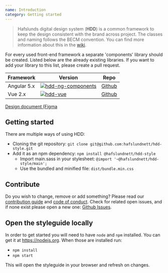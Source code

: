 ```yaml
---
name: Introduction
category: Getting started
---
```


> Hafslunds digital design system (**HDD**) is a common framework to keep the design consistent with the brand across project. The classes and naming follows the BECM convention. You can find more information about this in the [wiki](https://github.com/hafslundnett/hdd-style/wiki/Naming-guidelines).

For every used front-end framework a separate 'components' library should be created. Listed below are the already existing libraries. If you want to add your library to this list, please create a pull request.

| Framework     | Version       | Repo          |
| ------------- | ------------- | ------------- |
| Angular 5.x | [![hdd-ng-components](https://img.shields.io/npm/v/@hafslundnett/hdd-ng-components.svg)](https://www.npmjs.com/package/@hafslundnett/hdd-ng-components)  | [Github](https://www.npmjs.com/package/@hafslundnett/hdd-ng-components) |
| Vue 2.x | [![hdd-vue](https://img.shields.io/npm/v/@hafslundnett/hdd-vue.svg)](https://www.npmjs.com/package/@hafslundnett/hdd-vue) | [Github](https://www.npmjs.com/package/@hafslundnett/hdd-vue) | 

[Design document (Figma](https://www.figma.com/file/bGrhst0owpGqOQzKbxMtkdz2/Designsystem-(Interne-applikasjoner))

## Getting started

There are multiple ways of using HDD:
* Cloning the git repository: `git clone git@github.com:hafslundnett/hdd-style.git`
* Add it as an npm dependency: `npm install @hafslundnett/hdd-style`
  * Import main.sass in your stylesheet: `@import '~@hafslundnett/hdd-style/main';`
  * Use the bundled and minified file: `dist/bundle.min.css`


## Contribute
Do you wish to change, remove or add something? Please read our [contribution guide](./CONTRIBUTING.md) and [code of conduct](./CODE_OF_CONDUCT.md). Check for related open issues, and if none exist please open a new one: [Github Issues](https://github.com/hafslundnett/hdd-style/issues/new).

## Open the styleguide locally

In order to get started you will need to have `node` and `npm` installed. You can get it at https://nodejs.org. When those are installed run:

* `npm install`
* `npm start`

This will open the styleguide in your browser and refresh on changes.